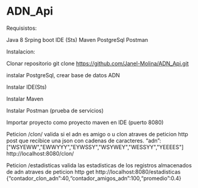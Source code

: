 # ADN_Api


Requisistos:

Java 8
Srping boot
IDE (Sts)
Maven
PostgreSql
Postman


Instalacion:

Clonar repositorio git clone https://github.com/Janel-Molina/ADN_Api.git

instalar PostgreSql, crear base de datos ADN

Instalar IDE(Sts)

Instalar Maven

Instalar Postman (prueba de servicios)

Importar proyecto como proyecto maven en IDE (puerto 8080)


Peticion /clon/  valida si el adn es amigo o u clon atraves de peticion http post que recibice una json con cadenas de caracteres.
“adn”:["WSYEWW","EWWYYY","EYWSSY","WSYWEY","WESSYY","YEEEES"]
http://localhost:8080/clon/ 

Peticion /estadisticas valida las estadisticas de los registros almacenados de adn atraves de peticion http get
http://localhost:8080/estadisticas
{“contador_clon_adn”:40,“contador_amigos_adn”:100,“promedio”:0.4}
